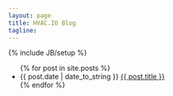 ```yaml
---
layout: page
title: HVAC.IO Blog
tagline: 
---
```

{% include JB/setup %}

<ul class="posts">
  {% for post in site.posts %}
    <li><span>{{ post.date | date_to_string }}</span> <a href="{{ BASE_PATH }}{{ post.url }}">{{ post.title }}</a></li>
  {% endfor %}
</ul>
